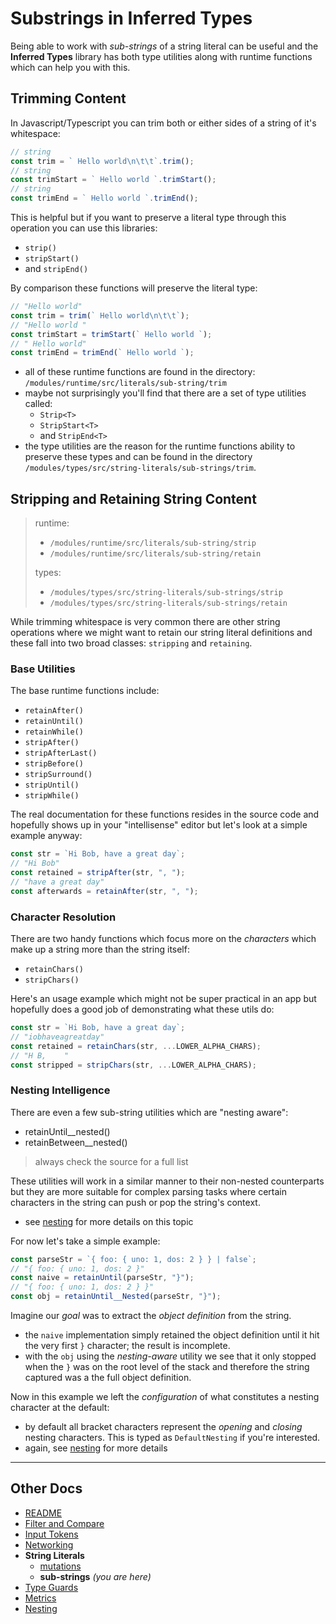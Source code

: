 # Substrings in Inferred Types

Being able to work with _sub-strings_ of a string literal can be useful and the **Inferred Types** library has both type utilities along with runtime functions which can help you with this.

## Trimming Content

In Javascript/Typescript you can trim both or either sides of a string of it's whitespace:

```ts
// string
const trim = ` Hello world\n\t\t`.trim();
// string
const trimStart = ` Hello world `.trimStart();
// string
const trimEnd = ` Hello world `.trimEnd();
```

This is helpful but if you want to preserve a literal type through this operation you can use this libraries:

- `strip()`
- `stripStart()`
- and `stripEnd()`

By comparison these functions will preserve the literal type:

```ts
// "Hello world"
const trim = trim(` Hello world\n\t\t`);
// "Hello world "
const trimStart = trimStart(` Hello world `);
// " Hello world"
const trimEnd = trimEnd(` Hello world `);
```

- all of these runtime functions are found in the directory:  `/modules/runtime/src/literals/sub-string/trim`
- maybe not surprisingly you'll find that there are a set of type utilities called:
  - `Strip<T>`
  - `StripStart<T>`
  - and `StripEnd<T>`
- the type utilities are the reason for the runtime functions ability to preserve these types and can be found in the directory `/modules/types/src/string-literals/sub-strings/trim`.

## Stripping and Retaining String Content

> runtime:
>
> - `/modules/runtime/src/literals/sub-string/strip`
> - `/modules/runtime/src/literals/sub-string/retain`
>
> types:
>
> - `/modules/types/src/string-literals/sub-strings/strip`
> - `/modules/types/src/string-literals/sub-strings/retain`

While trimming whitespace is very common there are other string operations where we might want to retain our string literal definitions and these fall into two broad classes: `stripping` and `retaining`.

### Base Utilities

The base runtime functions include:

- `retainAfter()`
- `retainUntil()`
- `retainWhile()`
- `stripAfter()`
- `stripAfterLast()`
- `stripBefore()`
- `stripSurround()`
- `stripUntil()`
- `stripWhile()`

The real documentation for these functions resides in the source code and hopefully shows up in your "intellisense" editor but let's look at a simple example anyway:

```ts
const str = `Hi Bob, have a great day`;
// "Hi Bob"
const retained = stripAfter(str, ", ");
// "have a great day"
const afterwards = retainAfter(str, ", ");
```

### Character Resolution

There are two handy functions which focus more on the _characters_ which make up a string more than the string itself:

- `retainChars()`
- `stripChars()`

Here's an usage example which might not be super practical in an app but hopefully does a good job of demonstrating what these utils do:

```ts
const str = `Hi Bob, have a great day`;
// "iobhaveagreatday"
const retained = retainChars(str, ...LOWER_ALPHA_CHARS);
// "H B,    "
const stripped = stripChars(str, ...LOWER_ALPHA_CHARS);
```

### Nesting Intelligence

There are even a few sub-string utilities which are "nesting aware":

- retainUntil__nested()
- retainBetween__nested()

> always check the source for a full list

These utilities will work in a similar manner to their non-nested counterparts but they are more suitable for complex parsing tasks where certain characters in the string can push or pop the string's context.

- see [nesting](./nesting.md) for more details on this topic

For now let's take a simple example:

```ts
const parseStr = `{ foo: { uno: 1, dos: 2 } } | false`;
// "{ foo: { uno: 1, dos: 2 }"
const naive = retainUntil(parseStr, "}");
// "{ foo: { uno: 1, dos: 2 } }"
const obj = retainUntil__Nested(parseStr, "}");
```

Imagine our _goal_ was to extract the _object definition_ from the string.

- the `naive` implementation simply retained the object definition until it hit the very first `}` character; the result is incomplete.
- with the `obj` using the _nesting-aware_ utility we see that it only stopped when the `}` was on the root level of the stack and therefore the string captured was a the full object definition.

Now in this example we left the _configuration_ of what constitutes a nesting character at the default:

- by default all bracket characters represent the _opening_ and _closing_ nesting characters. This is typed as `DefaultNesting` if you're interested.
- again, see [nesting](./nesting.md) for more details

---

## Other Docs

- [README](../README.md)
- [Filter and Compare](./filter-and-compare.md)
- [Input Tokens](./input-and-output-tokens.md)
- [Networking](./networking.md)
- **String Literals**
  - [mutations](./string-mutation.md)
  - **sub-strings** _(you are here)_
- [Type Guards](./type-guards.md)
- [Metrics](./metrics.md)
- [Nesting](./nesting.md)
